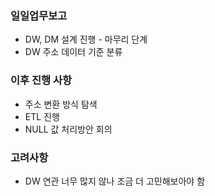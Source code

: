 ### 일일업무보고
- DW, DM 설계 진행 - 마무리 단계
- DW 주소 데이터 기준 분류

### 이후 진행 사항
- 주소 변환 방식 탐색
- ETL 진행
- NULL 값 처리방안 회의

### 고려사항
- DW 연관 너무 많지 않나 조금 더 고민해보아야 함
